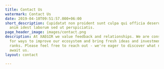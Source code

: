 ```yaml
---
title: Contact Us
watermark: Contact Us
date: 2019-04-10T09:51:57.000+06:00
short_description: Cupidatat non proident sunt culpa qui officia deserunt mollit <br>
  anim idest laborum sed ut perspiciatis.
page_header_image: images/contact.png
description: At XAEGIR we value feedback and relationships. We are constantly looking
  for ways to improve our ecosystem and bring fresh ideas and investments into our
  ranks. Please feel free to reach out - we're eager to discover what new opportunities
  await us.
layout: contact

---
```


